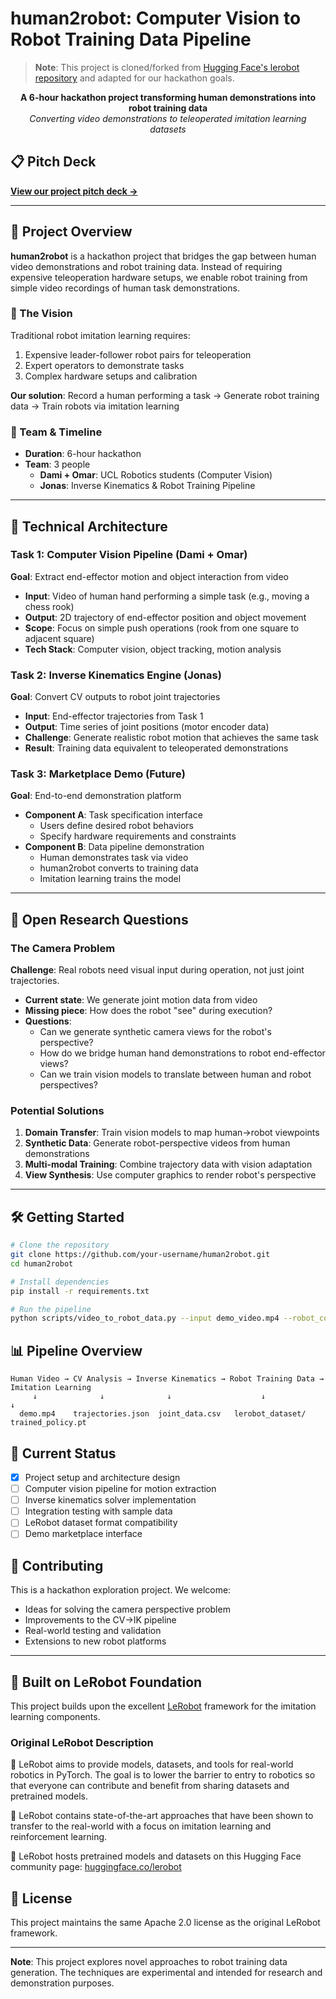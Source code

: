 # human2robot: Computer Vision to Robot Training Data Pipeline

> **Note**: This project is cloned/forked from [Hugging Face's lerobot repository](https://github.com/huggingface/lerobot) and adapted for our hackathon goals.

<p align="center">
  <strong>A 6-hour hackathon project transforming human demonstrations into robot training data</strong>
  <br/>
  <em>Converting video demonstrations to teleoperated imitation learning datasets</em>
</p>

## 📋 Pitch Deck

**[View our project pitch deck →](https://www.canva.com/design/DAGrp1t2CbU/rpmUw4W6mIyQFrgV70_NXA/edit?utm_content=DAGrp1t2CbU&utm_campaign=designshare&utm_medium=link2&utm_source=sharebutton)**

---

## 🎯 Project Overview

**human2robot** is a hackathon project that bridges the gap between human video demonstrations and robot training data. Instead of requiring expensive teleoperation hardware setups, we enable robot training from simple video recordings of human task demonstrations.

### 🚀 The Vision

Traditional robot imitation learning requires:
1. Expensive leader-follower robot pairs for teleoperation
2. Expert operators to demonstrate tasks
3. Complex hardware setups and calibration

**Our solution**: Record a human performing a task → Generate robot training data → Train robots via imitation learning

### 👥 Team & Timeline
- **Duration**: 6-hour hackathon
- **Team**: 3 people
  - **Dami + Omar**: UCL Robotics students (Computer Vision)
  - **Jonas**: Inverse Kinematics & Robot Training Pipeline

---

## 🔧 Technical Architecture

### Task 1: Computer Vision Pipeline (Dami + Omar)
**Goal**: Extract end-effector motion and object interaction from video

- **Input**: Video of human hand performing a simple task (e.g., moving a chess rook)
- **Output**: 2D trajectory of end-effector position and object movement
- **Scope**: Focus on simple push operations (rook from one square to adjacent square)
- **Tech Stack**: Computer vision, object tracking, motion analysis

### Task 2: Inverse Kinematics Engine (Jonas)
**Goal**: Convert CV outputs to robot joint trajectories

- **Input**: End-effector trajectories from Task 1
- **Output**: Time series of joint positions (motor encoder data)
- **Challenge**: Generate realistic robot motion that achieves the same task
- **Result**: Training data equivalent to teleoperated demonstrations

### Task 3: Marketplace Demo (Future)
**Goal**: End-to-end demonstration platform

- **Component A**: Task specification interface
  - Users define desired robot behaviors
  - Specify hardware requirements and constraints
- **Component B**: Data pipeline demonstration
  - Human demonstrates task via video
  - human2robot converts to training data
  - Imitation learning trains the model

---

## 🤔 Open Research Questions

### The Camera Problem
**Challenge**: Real robots need visual input during operation, not just joint trajectories.

- **Current state**: We generate joint motion data from video
- **Missing piece**: How does the robot "see" during execution?
- **Questions**:
  - Can we generate synthetic camera views for the robot's perspective?
  - How do we bridge human hand demonstrations to robot end-effector views?
  - Can we train vision models to translate between human and robot perspectives?

### Potential Solutions
1. **Domain Transfer**: Train vision models to map human→robot viewpoints
2. **Synthetic Data**: Generate robot-perspective videos from human demonstrations
3. **Multi-modal Training**: Combine trajectory data with vision adaptation
4. **View Synthesis**: Use computer graphics to render robot's perspective

---

## 🛠 Getting Started

```bash
# Clone the repository
git clone https://github.com/your-username/human2robot.git
cd human2robot

# Install dependencies
pip install -r requirements.txt

# Run the pipeline
python scripts/video_to_robot_data.py --input demo_video.mp4 --robot_config so101
```

## 📊 Pipeline Overview

```
Human Video → CV Analysis → Inverse Kinematics → Robot Training Data → Imitation Learning
     ↓              ↓              ↓                    ↓                    ↓
  demo.mp4    trajectories.json  joint_data.csv   lerobot_dataset/    trained_policy.pt
```

## 🎯 Current Status

- [x] Project setup and architecture design
- [ ] Computer vision pipeline for motion extraction
- [ ] Inverse kinematics solver implementation
- [ ] Integration testing with sample data
- [ ] LeRobot dataset format compatibility
- [ ] Demo marketplace interface

## 🤝 Contributing

This is a hackathon exploration project. We welcome:
- Ideas for solving the camera perspective problem
- Improvements to the CV→IK pipeline
- Real-world testing and validation
- Extensions to new robot platforms

---

## 🔗 Built on LeRobot Foundation

This project builds upon the excellent [LeRobot](https://github.com/huggingface/lerobot) framework for the imitation learning components.

### Original LeRobot Description

🤗 LeRobot aims to provide models, datasets, and tools for real-world robotics in PyTorch. The goal is to lower the barrier to entry to robotics so that everyone can contribute and benefit from sharing datasets and pretrained models.

🤗 LeRobot contains state-of-the-art approaches that have been shown to transfer to the real-world with a focus on imitation learning and reinforcement learning.

🤗 LeRobot hosts pretrained models and datasets on this Hugging Face community page: [huggingface.co/lerobot](https://huggingface.co/lerobot)

## 📝 License

This project maintains the same Apache 2.0 license as the original LeRobot framework.

---

**Note**: This project explores novel approaches to robot training data generation. The techniques are experimental and intended for research and demonstration purposes.
